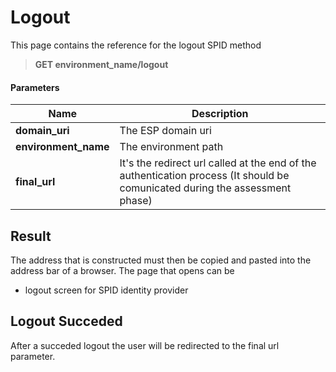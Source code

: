 # Logout

This page contains the reference for the logout SPID method

> **GET environment_name/logout**

#### Parameters

Name | Description
------------- | -------------
 **domain_uri** | The ESP domain uri
 **environment_name** | The environment path
 **final_url** | It's the redirect url called at the end of the authentication process (It should be comunicated during the assessment phase)

## Result

The address that is constructed must then be copied and pasted into the address bar of a browser. The page that opens can be
- logout screen for SPID identity provider

## Logout Succeded

After a succeded logout the user will be redirected to the final url parameter.
